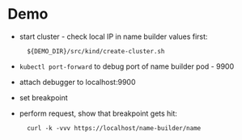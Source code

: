 # Demo

- start cluster - check local IP in name builder values first:

        ${DEMO_DIR}/src/kind/create-cluster.sh

- `kubectl port-forward` to debug port of name builder pod - 9900

- attach debugger to localhost:9900

- set breakpoint

- perform request, show that breakpoint gets hit:

        curl -k -vvv https://localhost/name-builder/name

